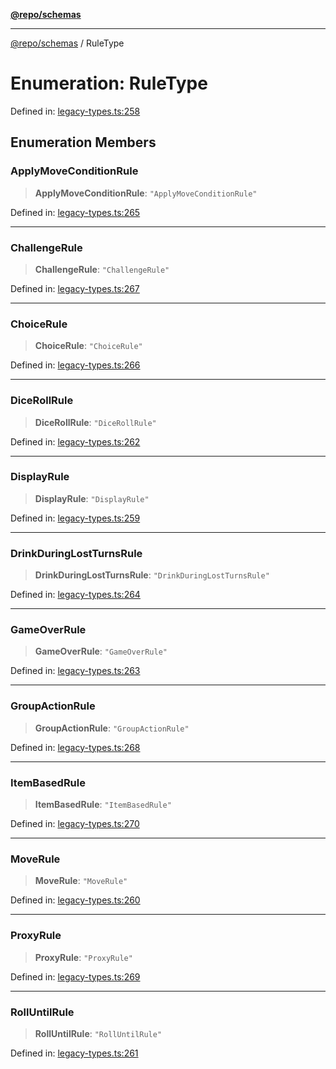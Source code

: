 [**@repo/schemas**](../README.md)

---

[@repo/schemas](../README.md) / RuleType

# Enumeration: RuleType

Defined in: [legacy-types.ts:258](https://github.com/alexqguo/drinking-board-game-v3/blob/15932662279983c0f0b2a6fa59ef653227975f0d/packages/schemas/src/legacy-types.ts#L258)

## Enumeration Members

### ApplyMoveConditionRule

> **ApplyMoveConditionRule**: `"ApplyMoveConditionRule"`

Defined in: [legacy-types.ts:265](https://github.com/alexqguo/drinking-board-game-v3/blob/15932662279983c0f0b2a6fa59ef653227975f0d/packages/schemas/src/legacy-types.ts#L265)

---

### ChallengeRule

> **ChallengeRule**: `"ChallengeRule"`

Defined in: [legacy-types.ts:267](https://github.com/alexqguo/drinking-board-game-v3/blob/15932662279983c0f0b2a6fa59ef653227975f0d/packages/schemas/src/legacy-types.ts#L267)

---

### ChoiceRule

> **ChoiceRule**: `"ChoiceRule"`

Defined in: [legacy-types.ts:266](https://github.com/alexqguo/drinking-board-game-v3/blob/15932662279983c0f0b2a6fa59ef653227975f0d/packages/schemas/src/legacy-types.ts#L266)

---

### DiceRollRule

> **DiceRollRule**: `"DiceRollRule"`

Defined in: [legacy-types.ts:262](https://github.com/alexqguo/drinking-board-game-v3/blob/15932662279983c0f0b2a6fa59ef653227975f0d/packages/schemas/src/legacy-types.ts#L262)

---

### DisplayRule

> **DisplayRule**: `"DisplayRule"`

Defined in: [legacy-types.ts:259](https://github.com/alexqguo/drinking-board-game-v3/blob/15932662279983c0f0b2a6fa59ef653227975f0d/packages/schemas/src/legacy-types.ts#L259)

---

### DrinkDuringLostTurnsRule

> **DrinkDuringLostTurnsRule**: `"DrinkDuringLostTurnsRule"`

Defined in: [legacy-types.ts:264](https://github.com/alexqguo/drinking-board-game-v3/blob/15932662279983c0f0b2a6fa59ef653227975f0d/packages/schemas/src/legacy-types.ts#L264)

---

### GameOverRule

> **GameOverRule**: `"GameOverRule"`

Defined in: [legacy-types.ts:263](https://github.com/alexqguo/drinking-board-game-v3/blob/15932662279983c0f0b2a6fa59ef653227975f0d/packages/schemas/src/legacy-types.ts#L263)

---

### GroupActionRule

> **GroupActionRule**: `"GroupActionRule"`

Defined in: [legacy-types.ts:268](https://github.com/alexqguo/drinking-board-game-v3/blob/15932662279983c0f0b2a6fa59ef653227975f0d/packages/schemas/src/legacy-types.ts#L268)

---

### ItemBasedRule

> **ItemBasedRule**: `"ItemBasedRule"`

Defined in: [legacy-types.ts:270](https://github.com/alexqguo/drinking-board-game-v3/blob/15932662279983c0f0b2a6fa59ef653227975f0d/packages/schemas/src/legacy-types.ts#L270)

---

### MoveRule

> **MoveRule**: `"MoveRule"`

Defined in: [legacy-types.ts:260](https://github.com/alexqguo/drinking-board-game-v3/blob/15932662279983c0f0b2a6fa59ef653227975f0d/packages/schemas/src/legacy-types.ts#L260)

---

### ProxyRule

> **ProxyRule**: `"ProxyRule"`

Defined in: [legacy-types.ts:269](https://github.com/alexqguo/drinking-board-game-v3/blob/15932662279983c0f0b2a6fa59ef653227975f0d/packages/schemas/src/legacy-types.ts#L269)

---

### RollUntilRule

> **RollUntilRule**: `"RollUntilRule"`

Defined in: [legacy-types.ts:261](https://github.com/alexqguo/drinking-board-game-v3/blob/15932662279983c0f0b2a6fa59ef653227975f0d/packages/schemas/src/legacy-types.ts#L261)
